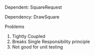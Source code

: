 Dependent: SquareRequest

Dependency: DrawSquare

Problems 

1. Tightly Coupled
2. Breaks Single Responsibility principle
3. Not good for unit testing